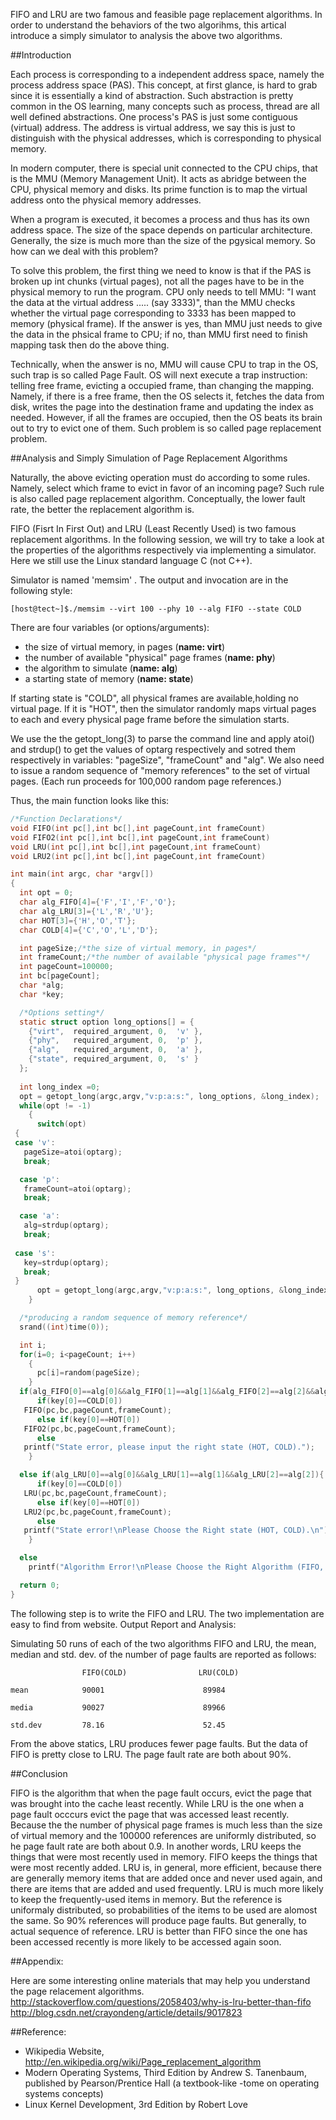 FIFO and LRU are two famous and feasible page replacement algorithms. In order to understand the behaviors of the two algorihms, this artical introduce a simply simulator to analysis the above two algorithms.

##Introduction

Each process is corresponding to a independent address space, namely the process address space (PAS). This concept, at first glance, is hard to grab since it is essentially a kind of abstraction. Such abstraction is pretty common in the OS learning, many concepts such as process, thread are all well defined abstractions. One process's PAS is just some contiguous (virtual) address. The address is virtual address, we say this is just to distinguish with the physical addresses, which is corresponding to physical memory.

In modern computer, there is special unit connected to the CPU chips, that is the MMU (Memory Management Unit). It acts as abridge between the CPU, physical memory and disks. Its prime function is to map the virtual address onto the physical memory addresses.

When a program is executed, it becomes a process and thus has its own address space. The size of the space depends on particular architecture. Generally, the size is much more than the size of the pgysical memory. So how can we deal with this problem?

To solve this problem, the first thing we need to know is that if the PAS is broken up int chunks (virtual pages), not all the pages have to be in the physical memory to run the program. CPU only needs to tell MMU: "I want the data at the virtual address ..... (say 3333)", than the MMU checks whether the virtual page corresponding to 3333 has been mapped to memory (physical frame). If the answer is yes, than MMU just needs to give the data in the phsical frame to CPU; if no, than MMU first need to finish mapping task then do the above thing.

Technically, when the answer is no, MMU will cause CPU to trap in the OS, such trap is so called Page Fault. OS will next execute a trap instruction: telling free frame, evicting a occupied frame, than changing the mapping. Namely, if there is a free frame, then the OS selects it, fetches the data from disk, writes the page into the destination frame and updating the index as needed. However, if all the frames are occupied, then the OS beats its brain out to try to evict one of them. Such problem is so called page replacement problem. 

##Analysis and Simply Simulation of Page Replacement Algorithms

Naturally, the above evicting operation must do according to some rules. Namely, select which frame to evict in favor of an incoming page? Such rule is also called page replacement algorithm. Conceptually, the lower fault rate, the better the replacement algorithm is.

FIFO (Fisrt In First Out) and LRU (Least Recently Used) is two famous replacement algorithms. In the following session, we will try to take a look at the properties of the algorithms respectively via implementing a simulator. Here we still use the Linux standard language C (not C++).

Simulator is named 'memsim' . The output and invocation are in the following style:

```
[host@tect~]$./memsim --virt 100 --phy 10 --alg FIFO --state COLD
```

There are four variables (or options/arguments):
- the size of virtual memory, in pages (**name: virt**)
- the number of available "physical" page frames (**name: phy**)
- the algorithm to simulate (**name: alg**)
- a starting state of memory (**name: state**)


If starting state is "COLD", all physical frames are available,holding no virtual page.  If it is "HOT", then the simulator randomly maps virtual pages to each and every physical page frame before the simulation starts.

We use the the getopt_long(3) to parse the command line and apply atoi() and strdup() to get the values of optarg respectively and sotred them respectively in variables: "pageSize", "frameCount" and "alg". We also need to issue a random sequence of "memory references" to the set of virtual pages. (Each run proceeds for 100,000 random page references.)

Thus, the main function looks like this:

```C
/*Function Declarations*/
void FIFO(int pc[],int bc[],int pageCount,int frameCount) 
void FIFO2(int pc[],int bc[],int pageCount,int frameCount)   
void LRU(int pc[],int bc[],int pageCount,int frameCount)   
void LRU2(int pc[],int bc[],int pageCount,int frameCount)  

int main(int argc, char *argv[])   
{
  int opt = 0;
  char alg_FIFO[4]={'F','I','F','O'};
  char alg_LRU[3]={'L','R','U'};
  char HOT[3]={'H','O','T'};
  char COLD[4]={'C','O','L','D'};

  int pageSize;/*the size of virtual memory, in pages*/
  int frameCount;/*the number of available "physical page frames"*/
  int pageCount=100000;
  int bc[pageCount];
  char *alg;
  char *key;

  /*Options setting*/
  static struct option long_options[] = {
    {"virt",  required_argument, 0,  'v' },
    {"phy",   required_argument, 0,  'p' },
    {"alg",   required_argument, 0,  'a' },
    {"state", required_argument, 0,  's' }
  };
  
  int long_index =0;
  opt = getopt_long(argc,argv,"v:p:a:s:", long_options, &long_index);
  while(opt != -1)
    {
      switch(opt)
 {
 case 'v':
   pageSize=atoi(optarg);
   break;

  case 'p':
   frameCount=atoi(optarg);
   break;

  case 'a':
   alg=strdup(optarg);
   break;
   
 case 's':
   key=strdup(optarg);
   break; 
 }
      opt = getopt_long(argc,argv,"v:p:a:s:", long_options, &long_index);  
    }

  /*producing a random sequence of memory reference*/
  srand((int)time(0));

  int i;
  for(i=0; i<pageCount; i++)
    {
      pc[i]=random(pageSize);
    }
  if(alg_FIFO[0]==alg[0]&&alg_FIFO[1]==alg[1]&&alg_FIFO[2]==alg[2]&&alg_FIFO[3]==alg[3]){
      if(key[0]==COLD[0])
   FIFO(pc,bc,pageCount,frameCount);
      else if(key[0]==HOT[0])
   FIFO2(pc,bc,pageCount,frameCount);
      else
   printf("State error, please input the right state (HOT, COLD).");    
    }

  else if(alg_LRU[0]==alg[0]&&alg_LRU[1]==alg[1]&&alg_LRU[2]==alg[2]){
      if(key[0]==COLD[0])
   LRU(pc,bc,pageCount,frameCount);
      else if(key[0]==HOT[0])
   LRU2(pc,bc,pageCount,frameCount);
      else
   printf("State error!\nPlease Choose the Right state (HOT, COLD).\n");     
    }

  else
    printf("Algorithm Error!\nPlease Choose the Right Algorithm (FIFO, LRU)!\n");

  return 0;
}

```
The following step is to write the FIFO and LRU. The two implementation are easy to find from website. Output Report and Analysis:

Simulating 50 runs of each of the two algorithms FIFO and LRU, the mean,  median and std. dev. of the number of page faults are reported as follows:

``` 
                FIFO(COLD)                LRU(COLD)  

mean            90001                      89984      

media           90027                      89966    

std.dev         78.16                      52.45

``` 
From the above statics, LRU produces fewer page faults. But the data of  FIFO is pretty close to LRU. The page fault rate are both about 90%.

##Conclusion

FIFO is the algorithm that when the page fault occurs, evict the page that was brought into the cache least recently. While LRU is the one when a page fault occcurs evict the page that was accessed least recently. Because the the number of physical page frames is much less than the size of virtual memory and the 100000 references are uniformly distributed, so he page fault rate are both about 0.9. In another words, LRU keeps the things that were most recently used in memory.  FIFO keeps the things that were most recently added. LRU is, in general,  more efficient, because there are generally memory items that are added once and never used again, and there are items that are added and used frequently. LRU is much more likely to keep the frequently-used items in memory. But the reference is uniformaly distributed, so probabilities of the items to be used are alomost the same. So 90% references will produce page faults. But generally, to actual sequence of reference. LRU is better than FIFO since the one has been accessed recently is more likely to be accessed again soon.

##Appendix:

Here are some interesting online materials that may help you understand the page relacement algorithms.
http://stackoverflow.com/questions/2058403/why-is-lru-better-than-fifo
http://blog.csdn.net/crayondeng/article/details/9017823




##Reference:

- Wikipedia Website, http://en.wikipedia.org/wiki/Page_replacement_algorithm
- Modern Operating Systems, Third Edition by Andrew S. Tanenbaum, published by Pearson/Prentice Hall (a textbook-like -tome on operating systems concepts)
- Linux Kernel Development, 3rd Edition by Robert Love












